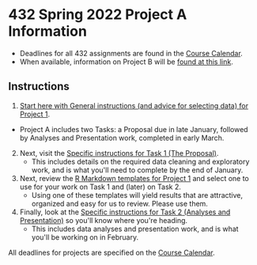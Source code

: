 # 432 Spring 2022 Project A Information

- Deadlines for all 432 assignments are found in the [Course Calendar](https://thomaselove.github.io/432/calendar.html).
- When available, information on Project B will be [found at this link](https://github.com/THOMASELOVE/432-2022/tree/main/projectB).

## Instructions

1. [Start here with General instructions (and advice for selecting data) for Project 1](https://github.com/THOMASELOVE/432-2022/tree/main/projectA/00_projectA_general.md). 
  - Project A includes two Tasks: a Proposal due in late January, followed by Analyses and Presentation work, completed in early March.
2. Next, visit the [Specific instructions for Task 1 (The Proposal)](https://github.com/THOMASELOVE/432-2022/tree/main/projectA/01_projectA_proposal.md).
    - This includes details on the required data cleaning and exploratory work, and is what you'll need to complete by the end of January.
3. Next, review the [R Markdown templates for Project 1](https://github.com/THOMASELOVE/432-2022/tree/main/projectA/templates) and select one to use for your work on Task 1 and (later) on Task 2.
    - Using one of these templates will yield results that are attractive, organized and easy for us to review. Please use them.
4. Finally, look at the [Specific instructions for Task 2 (Analyses and Presentation)](https://github.com/THOMASELOVE/432-2022/tree/main/projectA/02_projectA_analyses.md) so you'll know where you're heading.
    - This includes data analyses and presentation work, and is what you'll be working on in February.

All deadlines for projects are specified on the [Course Calendar](https://thomaselove.github.io/432/calendar.html).
